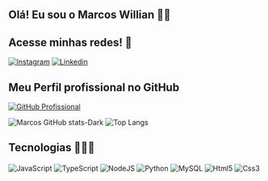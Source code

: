 ## Olá! Eu sou o Marcos Willian 🖖🏽

## Acesse minhas redes! 🔗
[![Instagram](https://img.shields.io/badge/Instagram-E4405F?style=for-the-badge&logo=instagram&logoColor=white)](https://www.instagram.com/to.willian/)
[![Linkedin](https://img.shields.io/badge/LinkedIn-0077B5?style=for-the-badge&logo=linkedin&logoColor=white)](https://www.linkedin.com/in/marcos-willian-a1144a268/)

 ## Meu Perfil profissional no GitHub
[![GitHub Profissional](https://img.shields.io/badge/GitHub-100000?style=for-the-badge&logo=github&logoColor=white)](https://github.com/marcos-willian00/)

![Marcos GitHub stats-Dark](https://github-readme-stats.vercel.app/api?username=mw-bl&show_icons=true&theme=dark#gh-dark-mode-only)
![Top Langs](https://github-readme-stats.vercel.app/api/top-langs/?username=mw-bl&layout=donut)


## Tecnologias 🧑🏽‍💻

<div style="display: inline_block">
  <img align="center" alt="JavaScript" src="https://img.shields.io/badge/JavaScript-323330?style=for-the-badge&logo=javascript&logoColor=F7DF1E">
  <img align="center" alt="TypeScript" src="https://img.shields.io/badge/TypeScript-007ACC?style=for-the-badge&logo=typescript&logoColor=white">
  <img align="center" alt="NodeJS" src="https://img.shields.io/badge/Node.js-43853D?style=for-the-badge&logo=node.js&logoColor=white">
  <img align="center" alt="Python" src="https://img.shields.io/badge/Python-14354C?style=for-the-badge&logo=python&logoColor=white">
  <img align="center" alt="MySQL" src="https://img.shields.io/badge/MySQL-00000F?style=for-the-badge&logo=mysql&logoColor=white">
  <img align="center" alt="Html5" src="https://img.shields.io/badge/HTML5-E34F26?style=for-the-badge&logo=html5&logoColor=white">
  <img align="center" alt="Css3" src="https://img.shields.io/badge/CSS3-1572B6?style=for-the-badge&logo=css3&logoColor=white">
</div>
